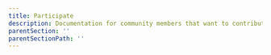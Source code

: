 ```yaml
---
title: Participate
description: Documentation for community members that want to contribute to the network
parentSection: ''
parentSectionPath: ''
---
```

